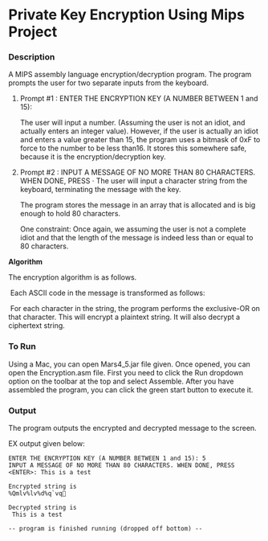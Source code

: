 # Private Key Encryption Using Mips Project

### Description

A MIPS assembly language encryption/decryption program. The program prompts the user for two separate inputs from the keyboard. 

1. Prompt #1 : ENTER THE ENCRYPTION KEY (A NUMBER BETWEEN 1 and 15):

   The user will input a number. (Assuming the user is not an idiot, and actually enters an integer value). However, if the user is actually an idiot and enters a value greater than 15, the program uses a bitmask of 0xF to force to the number to be less than16.  It stores this somewhere safe, because it is the encryption/decryption key.

2. Prompt #2 : INPUT A MESSAGE OF NO MORE THAN 80 CHARACTERS. WHEN DONE, PRESS <ENTER>· The user will input a character string from the keyboard, terminating the message with the<ENTER> key.

   The program stores the message in an array that is allocated and is big enough to hold 80  characters. 

   One constraint: Once again, we assuming the user is not a complete idiot and that the length of the message is indeed less than or equal to 80 characters. 

**Algorithm**

The encryption algorithm is as follows. 

​	Each ASCII code in the message is transformed as follows: 

​		For each character in the string, the program performs the exclusive-OR on that character. This will encrypt a plaintext string. It will also decrypt a ciphertext string.



### To Run

Using a Mac, you can open Mars4_5.jar file given. Once opened, you can open the Encryption.asm file. First you need to click the Run dropdown option on the toolbar at the top and select Assemble. After you have assembled the program, you can click the green start button to  execute it.



### Output

The program outputs the encrypted and decrypted message to the screen.

EX output given below:

```
ENTER THE ENCRYPTION KEY (A NUMBER BETWEEN 1 and 15): 5
INPUT A MESSAGE OF NO MORE THAN 80 CHARACTERS. WHEN DONE, PRESS <ENTER>: This is a test

Encrypted string is
%Qmlv%lv%d%q`vq

Decrypted string is
 This is a test

-- program is finished running (dropped off bottom) --
```
